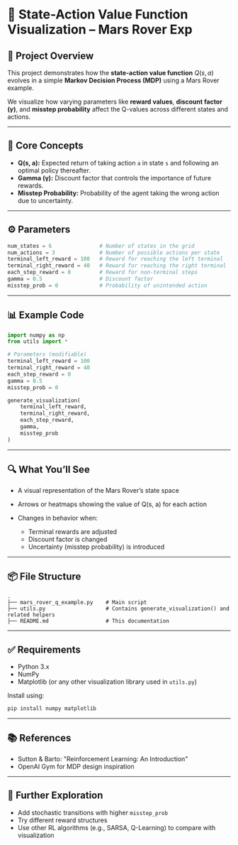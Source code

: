 # 🤖 State-Action Value Function Visualization – Mars Rover Exp

## 📌 Project Overview

This project demonstrates how the **state-action value function** $Q(s, a)$ evolves in a simple **Markov Decision Process (MDP)** using a Mars Rover example.

We visualize how varying parameters like **reward values**, **discount factor ($\gamma$)**, and **misstep probability** affect the Q-values across different states and actions.

---

## 🧠 Core Concepts

* **Q(s, a):** Expected return of taking action `a` in state `s` and following an optimal policy thereafter.
* **Gamma (γ):** Discount factor that controls the importance of future rewards.
* **Misstep Probability:** Probability of the agent taking the wrong action due to uncertainty.

---

## ⚙️ Parameters

```python
num_states = 6               # Number of states in the grid
num_actions = 3              # Number of possible actions per state
terminal_left_reward = 100   # Reward for reaching the left terminal
terminal_right_reward = 40   # Reward for reaching the right terminal
each_step_reward = 0         # Reward for non-terminal steps
gamma = 0.5                  # Discount factor
misstep_prob = 0             # Probability of unintended action
```

---

## 📊 Example Code

```python
import numpy as np
from utils import *

# Parameters (modifiable)
terminal_left_reward = 100
terminal_right_reward = 40
each_step_reward = 0
gamma = 0.5
misstep_prob = 0

generate_visualization(
    terminal_left_reward, 
    terminal_right_reward, 
    each_step_reward, 
    gamma, 
    misstep_prob
)
```

---

## 🔍 What You’ll See

* A visual representation of the Mars Rover’s state space
* Arrows or heatmaps showing the value of Q(s, a) for each action
* Changes in behavior when:

  * Terminal rewards are adjusted
  * Discount factor is changed
  * Uncertainty (misstep probability) is introduced

---

## 📦 File Structure

```
.
├── mars_rover_q_example.py    # Main script
├── utils.py                   # Contains generate_visualization() and related helpers
├── README.md                  # This documentation
```

---

## ✅ Requirements

* Python 3.x
* NumPy
* Matplotlib (or any other visualization library used in `utils.py`)

Install using:

```bash
pip install numpy matplotlib
```

---

## 📚 References

* Sutton & Barto: "Reinforcement Learning: An Introduction"
* OpenAI Gym for MDP design inspiration

---

## 🧠 Further Exploration

* Add stochastic transitions with higher `misstep_prob`
* Try different reward structures
* Use other RL algorithms (e.g., SARSA, Q-Learning) to compare with visualization
